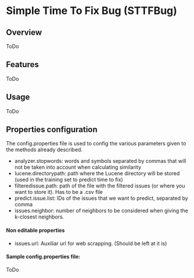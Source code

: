 # Simple Time To Fix Bug (STTFBug)
## Overview 
  ToDo
## Features 
  ToDo
## Usage 
  ToDo
## Properties configuration
The config.properties file is used to config the various parameters given to the methods already described.
- analyzer.stopwords: words and symbols separated by commas that will not be taken into account when calculating similarity
- lucene.directorypath: path where the Lucene directory will be stored (used in the training set to predict time to fix)
- filteredissue.path: path of the file with the filtered issues (or where you want to store it). Has to be a .csv file
- predict.issue.list: IDs of the issues that we want to predict, separated by comma
- issues.neighbor: number of neighbors to be considered when giving the k-closest neighbors.
#### Non editable properties
- issues.url: Auxiliar url for web scrapping. (Should be left at it is) 

#### Sample config.properties file: 
ToDo
